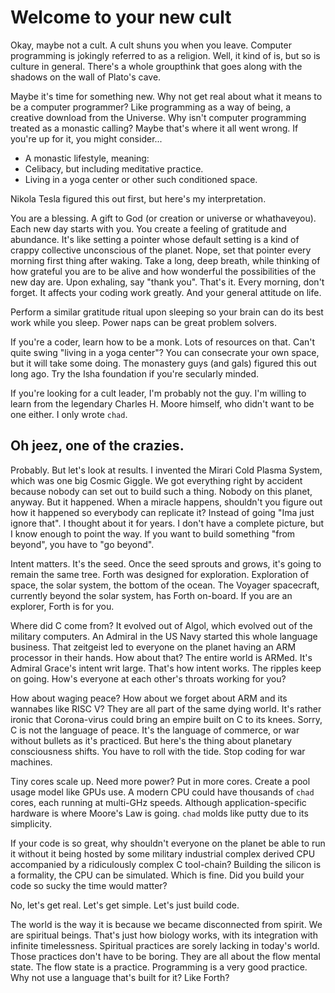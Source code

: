 # Welcome to your new cult

Okay, maybe not a cult. A cult shuns you when you leave. Computer programming
is jokingly referred to as a religion. Well, it kind of is, but so is culture
in general. There's a whole groupthink that goes along with the shadows on the
wall of Plato's cave.

Maybe it's time for something new.
Why not get real about what it means to be a computer programmer?
Like programming as a way of being, a creative download from the Universe.
Why isn't computer programming treated as a monastic calling?
Maybe that's where it all went wrong.
If you're up for it, you might consider...

- A monastic lifestyle, meaning:
- Celibacy, but including meditative practice.
- Living in a yoga center or other such conditioned space.

Nikola Tesla figured this out first, but here's my interpretation.

You are a blessing. A gift to God (or creation or universe or whathaveyou).
Each new day starts with you.
You create a feeling of gratitude and abundance.
It's like setting a pointer whose default setting is a kind of crappy
collective unconscious of the planet.
Nope, set that pointer every morning first thing after waking.
Take a long, deep breath, while thinking of how grateful you are to be alive
and how wonderful the possibilities of the new day are.
Upon exhaling, say "thank you". That's it.
Every morning, don't forget.
It affects your coding work greatly.
And your general attitude on life.

Perform a similar gratitude ritual upon sleeping so your brain can
do its best work while you sleep. Power naps can be great problem solvers.

If you're a coder, learn how to be a monk. Lots of resources on that.
Can't quite swing "living in a yoga center"?
You can consecrate your own space, but it will take some doing. 
The monastery guys (and gals) figured this out long ago.
Try the Isha foundation if you're secularly minded.

If you're looking for a cult leader, I'm probably not the guy.
I'm willing to learn from the legendary Charles H. Moore himself,
who didn't want to be one either. I only wrote `chad`.

## Oh jeez, one of the crazies.

Probably. But let's look at results.
I invented the Mirari Cold Plasma System, which was one big Cosmic Giggle.
We got everything right by accident because nobody can set out to build such
a thing. Nobody on this planet, anyway. But it happened.
When a miracle happens, shouldn't you figure out how it happened so everybody
can replicate it? Instead of going "Ima just ignore that".
I thought about it for years. I don't have a complete picture,
but I know enough to point the way. If you want to build something "from beyond",
you have to "go beyond".

Intent matters. It's the seed. Once the seed sprouts and grows, it's going to
remain the same tree. Forth was designed for exploration. Exploration of space,
the solar system, the bottom of the ocean. The Voyager spacecraft, currently
beyond the solar system, has Forth on-board. 
If you are an explorer, Forth is for you.

Where did C come from?
It evolved out of Algol, which evolved out of the military computers.
An Admiral in the US Navy started this whole language business.
That zeitgeist led to everyone on the planet having an ARM processor
in their hands.
How about that? The entire world is ARMed. 
It's Admiral Grace's intent writ large.
That's how intent works. The ripples keep on going.
How's everyone at each other's throats working for you?

How about waging peace?
How about we forget about ARM and its wannabes like RISC V?
They are all part of the same dying world.
It's rather ironic that Corona-virus could bring an empire built on C
to its knees.
Sorry, C is not the language of peace.
It's the language of commerce, or war without bullets as it's practiced.
But here's the thing about planetary consciousness shifts.
You have to roll with the tide.
Stop coding for war machines.

Tiny cores scale up. Need more power? Put in more cores.
Create a pool usage model like GPUs use.
A modern CPU could have thousands of `chad` cores,
each running at multi-GHz speeds.
Although application-specific hardware is where Moore's Law is going.
`chad` molds like putty due to its simplicity.

If your code is so great, why shouldn't everyone on the planet be 
able to run it without it being hosted by
some military industrial complex derived CPU
accompanied by a ridiculously complex C tool-chain?
Building the silicon is a formality, the CPU can be simulated.
Which is fine. Did you build your code so sucky the time would matter?

No, let's get real. Let's get simple. Let's just build code.

The world is the way it is because we became disconnected from spirit.
We are spiritual beings. That's just how biology works,
with its integration with infinite timelessness.
Spiritual practices are sorely lacking in today's world.
Those practices don't have to be boring.
They are all about the flow mental state.
The flow state is a practice.
Programming is a very good practice.
Why not use a language that's built for it? 
Like Forth?
